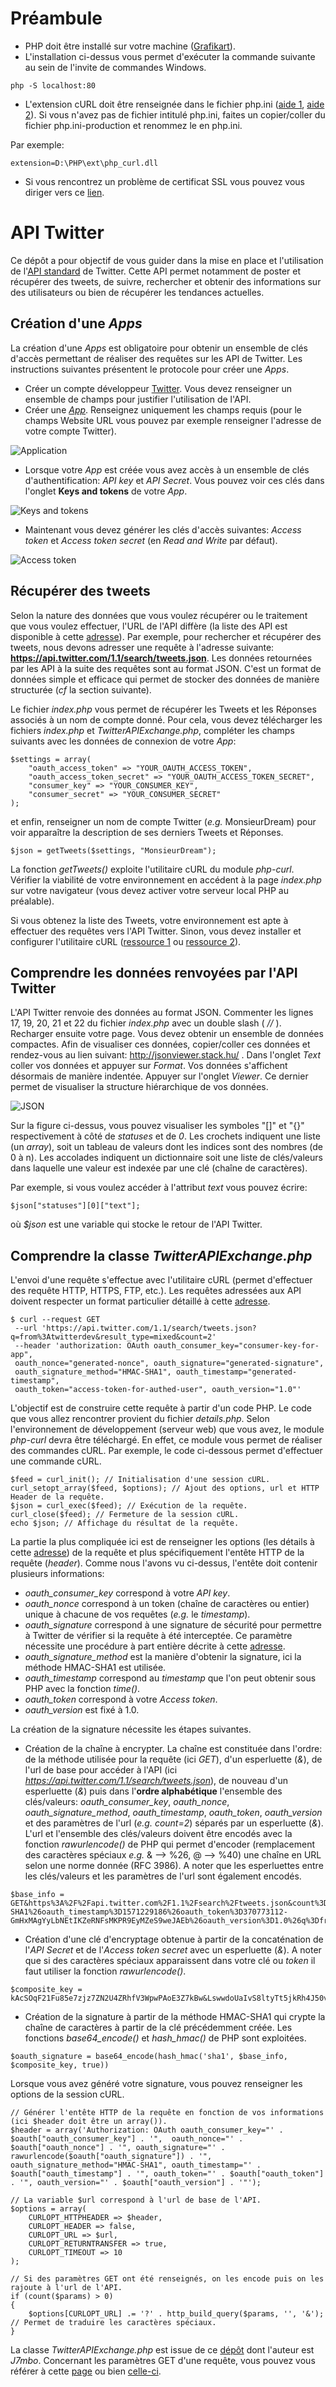 # Préambule

* PHP doit être installé sur votre machine ([Grafikart](https://www.youtube.com/watch?v=OVTnj3hcHuc)).
* L'installation ci-dessus vous permet d'exécuter la commande suivante au sein de l'invite de commandes Windows.

```
php -S localhost:80
```

* L'extension cURL doit être renseignée dans le fichier php.ini ([aide 1](https://www.julp.fr/articles/15-php-l-extension-curl.html), [aide 2](https://www.codeooze.com/coding/php-curl-on-windows/)). Si vous n'avez pas de fichier intitulé php.ini, faites un copier/coller du fichier php.ini-production et renommez le en php.ini.


Par exemple:

```
extension=D:\PHP\ext\php_curl.dll
```

* Si vous rencontrez un problème de certificat SSL vous pouvez vous diriger vers ce [lien](https://thisinterestsme.com/php-curl-ssl-certificate-error/).


# API Twitter

Ce dépôt a pour objectif de vous guider dans la mise en place et l'utilisation de l'[API standard](https://developer.twitter.com/en/docs/basics/getting-started) de Twitter. Cette API permet notamment de poster et récupérer des tweets, de suivre, rechercher et obtenir des informations sur des utilisateurs ou bien de récupérer les tendances actuelles.

## Création d'une *Apps*

La création d'une *Apps* est obligatoire pour obtenir un ensemble de clés d'accès permettant de réaliser des requêtes sur les API de Twitter. Les instructions suivantes présentent le protocole pour créer une *Apps*.

* Créer un compte développeur [Twitter](https://developer.twitter.com/). Vous devez renseigner un ensemble de champs pour justifier l'utilisation de l'API.
* Créer une [*App*](https://developer.twitter.com/en/apps). Renseignez uniquement les champs requis (pour le champs Website URL vous pouvez par exemple renseigner l'adresse de votre compte Twitter).

![Application](images/create-app.png "Créer une application.")

* Lorsque votre *App* est créée vous avez accès à un ensemble de clés d'authentification: *API key* et  *API Secret*. Vous pouvez voir ces clés dans l'onglet **Keys and tokens** de votre *App*.

![Keys and tokens](images/keys-tokens.png "Clés et tokens.")

* Maintenant vous devez générer les clés d'accès suivantes: *Access token* et *Access token secret* (en *Read and Write* par défaut).

![Access token](images/access-token.png "Générer les clés d'accès.")

## Récupérer des tweets

Selon la nature des données que vous voulez récupérer ou le traitement que vous voulez effectuer, l'URL de l'API diffère (la liste des API est disponible à cette [adresse](https://developer.twitter.com/en/docs)).
Par exemple, pour rechercher et récupérer des tweets, nous devons adresser une requête à l'adresse suivante: **https://api.twitter.com/1.1/search/tweets.json**. Les données retournées par les API à la suite des requêtes sont au format JSON. C'est un format de données simple et efficace qui permet de stocker des données de manière structurée (*cf* la section suivante).

Le fichier *index.php* vous permet de récupérer les Tweets et les Réponses associés à un nom de compte donné. Pour cela, vous devez télécharger les fichiers *index.php* et *TwitterAPIExchange.php*, compléter les champs suivants avec les données de connexion de votre *App*:

```
$settings = array(
    "oauth_access_token" => "YOUR_OAUTH_ACCESS_TOKEN",
    "oauth_access_token_secret" => "YOUR_OAUTH_ACCESS_TOKEN_SECRET",
    "consumer_key" => "YOUR_CONSUMER_KEY",
    "consumer_secret" => "YOUR_CONSUMER_SECRET"
);
```

et enfin, renseigner un nom de compte Twitter (*e.g.* MonsieurDream) pour voir apparaître la description de ses derniers Tweets et Réponses.

```
$json = getTweets($settings, "MonsieurDream");
```

La fonction *getTweets()* exploite l'utilitaire cURL du module *php-curl*.
Vérifier la viabilité de votre environnement en accédent à la page *index.php* sur votre navigateur (vous devez activer votre serveur local PHP au préalable).

Si vous obtenez la liste des Tweets, votre environnement est apte à effectuer des requêtes vers l'API Twitter. Sinon, vous devez installer et configurer l'utilitaire cURL ([ressource 1](https://www.informatiweb.net/tutoriels/programmation/2-php/32--activer-l-extension-curl-de-php-sous-windows.html) ou [ressource 2](http://www.tomjepson.co.uk/enabling-curl-in-php-php-ini-wamp-xamp-ubuntu/)).

## Comprendre les données renvoyées par l'API Twitter

L'API Twitter renvoie des données au format JSON. Commenter les lignes 17, 19, 20, 21 et 22 du fichier *index.php* avec un double slash ( *//* ). Recharger ensuite votre page. Vous devez obtenir un ensemble de données compactes. Afin de visualiser ces données, copier/coller ces données et rendez-vous au lien suivant: http://jsonviewer.stack.hu/ . Dans l'onglet *Text* coller vos données et appuyer sur *Format*. Vos données s'affichent désormais de manière indentée. Appuyer sur l'onglet *Viewer*. Ce dernier permet de visualiser la structure hiérarchique de vos données.

![JSON](images/json-format.png "Représentation JSON.")

Sur la figure ci-dessus, vous pouvez visualiser les symboles "[]" et "{}" respectivement à côté de *statuses* et de *0*. Les crochets indiquent une liste (un *array*), soit un tableau de valeurs dont les indices sont des nombres (de 0 à n). Les accolades indiquent un dictionnaire soit une liste de clés/valeurs dans laquelle une valeur est indexée par une clé (chaîne de caractères).

Par exemple, si vous voulez accéder à l'attribut *text* vous pouvez écrire:

```
$json["statuses"][0]["text"];
```

où *$json* est une variable qui stocke le retour de l'API Twitter.

## Comprendre la classe *TwitterAPIExchange.php*

L'envoi d'une requête s'effectue avec l'utilitaire cURL (permet d'effectuer des requête HTTP, HTTPS, FTP, etc.). Les requêtes adressées aux API doivent respecter un format particulier détaillé à cette [adresse](https://developer.twitter.com/en/docs/tweets/search/api-reference/get-search-tweets).


```
$ curl --request GET
 --url 'https://api.twitter.com/1.1/search/tweets.json?q=from%3Atwitterdev&result_type=mixed&count=2'
 --header 'authorization: OAuth oauth_consumer_key="consumer-key-for-app",
 oauth_nonce="generated-nonce", oauth_signature="generated-signature",
 oauth_signature_method="HMAC-SHA1", oauth_timestamp="generated-timestamp",
 oauth_token="access-token-for-authed-user", oauth_version="1.0"'
```

L'objectif est de construire cette requête à partir d'un code PHP. Le code que vous allez rencontrer provient du fichier *details.php*. Selon l'environnement de développement (serveur web) que vous avez, le module *php-curl* devra être téléchargé. En effet, ce module vous permet de réaliser des commandes cURL. Par exemple, le code ci-dessous permet d'effectuer une commande cURL.

```
$feed = curl_init(); // Initialisation d'une session cURL.
curl_setopt_array($feed, $options); // Ajout des options, url et HTTP Header de la requête.
$json = curl_exec($feed); // Exécution de la requête.
curl_close($feed); // Fermeture de la session cURL.
echo $json; // Affichage du résultat de la requête.
```

La partie la plus compliquée ici est de renseigner les options (les détails à cette [adresse](https://developer.twitter.com/en/docs/basics/authentication/guides/authorizing-a-request)) de la requête et plus spécifiquement l'entête HTTP de la requête (*header*). Comme nous l'avons vu ci-dessus, l'entête doit contenir plusieurs informations:
* *oauth_consumer_key* correspond à votre *API key*.
* *oauth_nonce* correspond à un token (chaîne de caractères ou entier) unique à chacune de vos requêtes (*e.g.* le *timestamp*).
* *oauth_signature* correspond à une signature de sécurité pour permettre à Twitter de vérifier si la requête à été interceptée. Ce paramètre nécessite une procédure à part entière décrite à cette [adresse](https://developer.twitter.com/en/docs/basics/authentication/guides/creating-a-signature).
* *oauth_signature_method* est la manière d'obtenir la signature, ici la méthode HMAC-SHA1 est utilisée.
* *oauth_timestamp* correspond au *timestamp* que l'on peut obtenir sous PHP avec la fonction *time()*.
* *oauth_token* correspond à votre *Access token*.
* *oauth_version* est fixé à 1.0.

La création de la signature nécessite les étapes suivantes.

* Création de la chaîne à encrypter. La chaîne est constituée dans l'ordre: de la méthode utilisée pour la requête (ici *GET*), d'un esperluette (*&*), de l'url de base pour accéder à l'API (ici *https://api.twitter.com/1.1/search/tweets.json*), de nouveau d'un esperluette (*&*) puis dans l'**ordre alphabétique** l'ensemble des clés/valeurs: *oauth_consumer_key*, *oauth_nonce*, *oauth_signature_method*, *oauth_timestamp*, *oauth_token*, *oauth_version* et des paramètres de l'url (*e.g. count=2*) séparés par un esperluette (*&*). L'url et l'ensemble des clés/valeurs doivent être encodés avec la fonction *rawurlencode()* de PHP qui permet d'encoder (remplacement des caractères spéciaux *e.g.* & --> %26, @ --> %40) une chaîne en URL selon une norme donnée (RFC 3986). A noter que les esperluettes entre les clés/valeurs et les paramètres de l'url sont également encodés.

```
$base_info =
GET&https%3A%2F%2Fapi.twitter.com%2F1.1%2Fsearch%2Ftweets.json&count%3D2%26oauth_consumer_key%3Dxvz1evFS4wEEPTGEFPHBog%26oauth_nonce%3D1571229186%26oauth_signature_method%3DHMAC-SHA1%26oauth_timestamp%3D1571229186%26oauth_token%3D370773112-GmHxMAgYyLbNEtIKZeRNFsMKPR9EyMZeS9weJAEb%26oauth_version%3D1.0%26q%3Dfrom%253A%2540xSqueeZie
```

* Création d'une clé d'encryptage obtenue à partir de la concaténation de l'*API Secret* et de l'*Access token secret* avec un esperluette (*&*). A noter que si des caractères spéciaux apparaissent dans votre clé ou *token* il faut utiliser la fonction *rawurlencode()*.

```
$composite_key =
kAcSOqF21Fu85e7zjz7ZN2U4ZRhfV3WpwPAoE3Z7kBw&LswwdoUaIvS8ltyTt5jkRh4J50vUPVVHtR2YPi5kE
```

* Création de la signature à partir de la méthode HMAC-SHA1 qui crypte la chaîne de caractères à partir de la clé précédemment créée. Les fonctions *base64_encode()* et *hash_hmac()* de PHP sont exploitées.

```
$oauth_signature = base64_encode(hash_hmac('sha1', $base_info, $composite_key, true))
```

Lorsque vous avez généré votre signature, vous pouvez renseigner les options de la session cURL.

```
// Générer l'entête HTTP de la requête en fonction de vos informations (ici $header doit être un array()).
$header = array('Authorization: OAuth oauth_consumer_key="' . $oauth["oauth_consumer_key"] . '",  oauth_nonce="' . $oauth["oauth_nonce"] . '", oauth_signature="' . rawurlencode($oauth["oauth_signature"]) . '",  oauth_signature_method="HMAC-SHA1", oauth_timestamp="' . $oauth["oauth_timestamp"] . '", oauth_token="' . $oauth["oauth_token"] . '", oauth_version="' . $oauth["oauth_version"] . '"');

// La variable $url correspond à l'url de base de l'API.
$options = array(
    CURLOPT_HTTPHEADER => $header,
    CURLOPT_HEADER => false,
    CURLOPT_URL => $url,
    CURLOPT_RETURNTRANSFER => true,
    CURLOPT_TIMEOUT => 10
);

// Si des paramètres GET ont été renseignés, on les encode puis on les rajoute à l'url de l'API.
if (count($params) > 0)
{
    $options[CURLOPT_URL] .= '?' . http_build_query($params, '', '&'); // Permet de traduire les caractères spéciaux.
}
```

La classe *TwitterAPIExchange.php* est issue de ce [dépôt](https://github.com/J7mbo/twitter-api-php) dont l'auteur est *J7mbo*. Concernant les paramètres GET d'une requête, vous pouvez vous référer à cette [page](https://developer.twitter.com/en/docs/tweets/search/api-reference/get-search-tweets) ou bien [celle-ci](https://developer.twitter.com/en/docs/tweets/search/guides/standard-operators).




